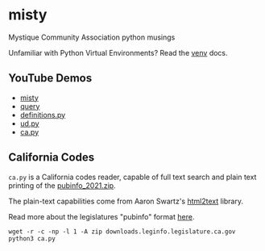 # misty
Mystique Community Association python musings

Unfamiliar with Python Virtual Environments? Read the [venv](https://docs.python.org/3/tutorial/venv.html) docs.

## YouTube Demos
- [misty](https://youtu.be/GPdXXqWufwQ)
- [query](https://youtu.be/r_sMrRFOs9o)
- [definitions.py](https://youtu.be/p3cHpwhZEfo)
- [ud.py](https://youtu.be/Rjo20dU0LGA)
- [ca.py](https://youtu.be/KEum-wb0A1M)

## California Codes

`ca.py` is a California codes reader, capable of full text search and plain text printing of the [pubinfo_2021.zip](https://downloads.leginfo.legislature.ca.gov/pubinfo_2021.zip).

The plain-text capabilities come from Aaron Swartz's [html2text](https://pypi.org/project/html2text/) library.

Read more about the legislatures "pubinfo" format [here](https://downloads.leginfo.legislature.ca.gov/pubinfo_Readme.pdf).

```shell
wget -r -c -np -l 1 -A zip downloads.leginfo.legislature.ca.gov
python3 ca.py
```
